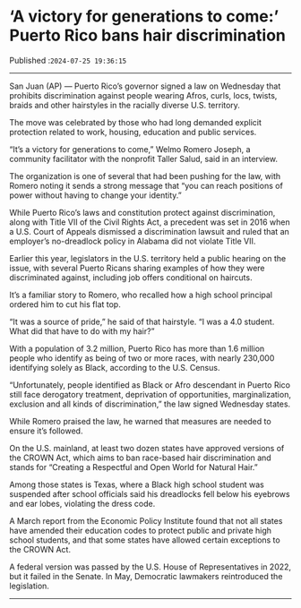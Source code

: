 # ‘A victory for generations to come:’ Puerto Rico bans hair discrimination

Published :`2024-07-25 19:36:15`

---

San Juan (AP) — Puerto Rico’s governor signed a law on Wednesday that prohibits discrimination against people wearing Afros, curls, locs, twists, braids and other hairstyles in the racially diverse U.S. territory.

The move was celebrated by those who had long demanded explicit protection related to work, housing, education and public services.

“It’s a victory for generations to come,” Welmo Romero Joseph, a community facilitator with the nonprofit Taller Salud, said in an interview.

The organization is one of several that had been pushing for the law, with Romero noting it sends a strong message that “you can reach positions of power without having to change your identity.”

While Puerto Rico’s laws and constitution protect against discrimination, along with Title VII of the Civil Rights Act, a precedent was set in 2016 when a U.S. Court of Appeals dismissed a discrimination lawsuit and ruled that an employer’s no-dreadlock policy in Alabama did not violate Title VII.

Earlier this year, legislators in the U.S. territory held a public hearing on the issue, with several Puerto Ricans sharing examples of how they were discriminated against, including job offers conditional on haircuts.

It’s a familiar story to Romero, who recalled how a high school principal ordered him to cut his flat top.

“It was a source of pride,” he said of that hairstyle. “I was a 4.0 student. What did that have to do with my hair?”

With a population of 3.2 million, Puerto Rico has more than 1.6 million people who identify as being of two or more races, with nearly 230,000 identifying solely as Black, according to the U.S. Census.

“Unfortunately, people identified as Black or Afro descendant in Puerto Rico still face derogatory treatment, deprivation of opportunities, marginalization, exclusion and all kinds of discrimination,” the law signed Wednesday states.

While Romero praised the law, he warned that measures are needed to ensure it’s followed.

On the U.S. mainland, at least two dozen states have approved versions of the CROWN Act, which aims to ban race-based hair discrimination and stands for “Creating a Respectful and Open World for Natural Hair.”

Among those states is Texas, where a Black high school student was suspended after school officials said his dreadlocks fell below his eyebrows and ear lobes, violating the dress code.

A March report from the Economic Policy Institute found that not all states have amended their education codes to protect public and private high school students, and that some states have allowed certain exceptions to the CROWN Act.

A federal version was passed by the U.S. House of Representatives in 2022, but it failed in the Senate. In May, Democratic lawmakers reintroduced the legislation.

---

